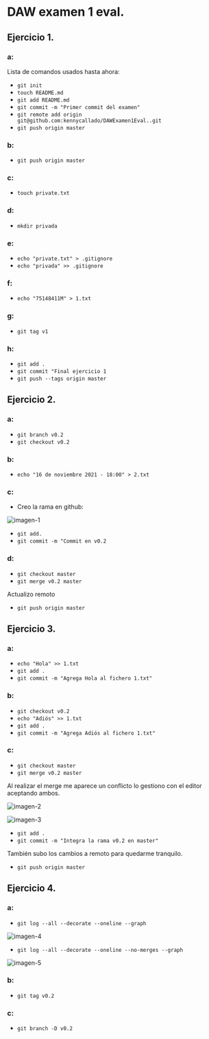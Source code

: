 # DAW examen 1 eval.

## Ejercicio 1.

### a:

Lista de comandos usados hasta ahora:
- `git init`
- `touch README.md`
- `git add README.md`
- `git commit -m "Primer commit del examen"`
- `git remote add origin git@github.com:kennycallado/DAWExamen1Eval..git`
- `git push origin master`

### b:

- `git push origin master`

### c:

- `touch private.txt`

### d:

- `mkdir privada`

### e:

- `echo "private.txt" > .gitignore`
- `echo "privada" >> .gitignore`

### f:

- `echo "75148411M" > 1.txt`

### g:

- `git tag v1`

### h:

- `git add .`
- `git commit "Final ejercicio 1`
- `git push --tags origin master`

## Ejercicio 2.

### a:

- `git branch v0.2`
- `git checkout v0.2`

### b:

- `echo "16 de noviembre 2021 - 18:00" > 2.txt`


### c:

- Creo la rama en github:

![imagen-1](./images/imagen-1.jpg)

- `git add.`
- `git commit -m "Commit en v0.2`

### d:

- `git checkout master`
- `git merge v0.2 master`

Actualizo remoto

- `git push origin master`


## Ejercicio 3.

### a:

- `echo "Hola" >> 1.txt`
- `git add .`
- `git commit -m "Agrega Hola al fichero 1.txt"`


### b:

- `git checkout v0.2`
- `echo "Adiós" >> 1.txt`
- `git add .`
- `git commit -m "Agrega Adiós al fichero 1.txt"`

### c:

- `git checkout master`
- `git merge v0.2 master`

Al realizar el merge me aparece un conflicto lo gestiono con el editor aceptando ambos.

![imagen-2](./images/imagen-2.jpg)

![imagen-3](./images/imagen-3.jpg)

- `git add .`
- `git commit -m "Integra la rama v0.2 en master"`

También subo los cambios a remoto para quedarme tranquilo.

- `git push origin master`

## Ejercicio 4.

### a:

- `git log --all --decorate --oneline --graph`

![imagen-4](./images/imagen-4.jpg)

- `git log --all --decorate --oneline --no-merges --graph`

![imagen-5](./images/imagen-5.jpg)

### b:

- `git tag v0.2`

### c:

- `git branch -D v0.2`

